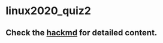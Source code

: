 # linux2020_quiz2

## Check the [hackmd](https://hackmd.io/@cmwchw/2020q3-quiz2) for detailed content.
